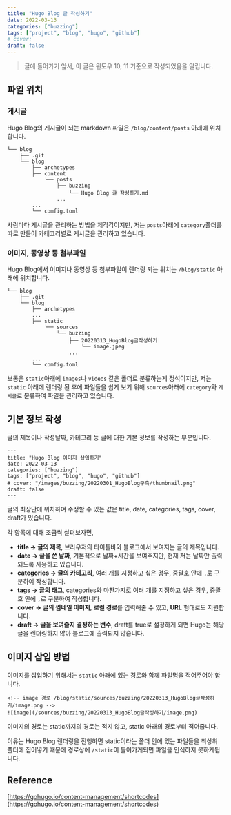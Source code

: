 ```yaml
---
title: "Hugo Blog 글 작성하기"
date: 2022-03-13
categories: ["buzzing"]
tags: ["project", "blog", "hugo", "github"]
# cover: 
draft: false
---
```


> 글에 들어가기 앞서, 이 글은 윈도우 10, 11 기준으로 작성되었음을 알립니다.

## 파일 위치

### 게시글
Hugo Blog의 게시글이 되는 markdown 파일은 `/blog/content/posts` 아래에 위치합니다.
```
└── blog
    ├── .git
    └── blog
        ├── archetypes
        ├── content
            └── posts
                ├── buzzing
                    └── Hugo Blog 글 작성하기.md
                ...
        ...
        └── comfig.toml
```
사람마다 게시글을 관리하는 방법을 제각각이지만, 저는 `posts`아래에 `category`폴더를 따로 만들어 카테고리별로 게시글을 관리하고 있습니다.

### 이미지, 동영상 등 첨부파일
Hugo Blog에서 이미지나 동영상 등 첨부파일이 렌더링 되는 위치는 `/blog/static` 아래에 위치합니다.
```
└── blog
    ├── .git
    └── blog
        ├── archetypes
        ...
        ├── static
            └── sources
                └── buzzing
                    ├── 20220313_HugoBlog글작성하기
                        └── image.jpeg
                    ...
        ...
        └── comfig.toml
```
보통은 `static`아래에 `images`나 `videos` 같은 폴더로 분류하는게 정석이지만, 저는 `static` 아래에 렌더링 된 후에 파일들을 쉽게 보기 위해 `sources`아래에 `category`와 `게시글`로 분류하여 파일을 관리하고 있습니다.

## 기본 정보 작성

글의 제목이나 작성날짜, 카테고리 등 글에 대한 기본 정보를 작성하는 부분입니다.
```
---
title: "Hugo Blog 이미지 삽입하기"
date: 2022-03-13
categories: ["buzzing"]
tags: ["project", "blog", "hugo", "github"]
# cover: "/images/buzzing/20220301_HugoBlog구축/thumbnail.png"
draft: false
---
```
글의 최상단에 위치하며 수정할 수 있는 값은 title, date, categories, tags, cover, draft가 있습니다.

각 항목에 대해 조금씩 살펴보자면,
- **title → 글의 제목**, 브라우저의 타이틀바와 블로그에서 보여지는 글의 제목입니다.
- **date → 글을 쓴 날짜**, 기본적으로 날짜+시간을 보여주지만, 현재 저는 날짜만 출력되도록 사용하고 있습니다.
- **categories → 글의 카테고리**, 여러 개를 지정하고 싶은 경우, 중괄호 안에 `,`로 구분하여 작성합니다.
- **tags → 글의 태그**, categories와 마찬가지로 여러 개를 지정하고 싶은 경우, 중괄호 안에 `,`로 구분하여 작성합니다.
- **cover → 글의 썸네일 이미지**, **로컬 경로**를 입력해줄 수 있고, **URL** 형태로도 지원합니다.
- **draft → 글을 보여줄지 결정하는 변수**, draft를 true로 설정하게 되면 Hugo는 해당 글을 렌더링하지 않아 블로그에 출력되지 않습니다.

## 이미지 삽입 방법

이미지를 삽입하기 위해서는 `static` 아래에 있는 경로와 함께 파일명을 적어주어야 합니다.

```
<!-- image 경로 /blog/static/sources/buzzing/20220313_HugoBlog글작성하기/image.png -->
![image](/sources/buzzing/20220313_HugoBlog글작성하기/image.png)
```
이미지의 경로는 static까지의 경로는 적지 않고, static 아래의 경로부터 적어줍니다.

이유는 Hugo Blog 렌더링을 진행하면 static이라는 폴더 안에 있는 파일들을 최상위 폴더에 집어넣기 때문에 경로상에 `/static`이 들어가게되면 파일을 인식하지 못하게됩니다.


## Reference
[https://gohugo.io/content-management/shortcodes](https://gohugo.io/content-management/shortcodes)